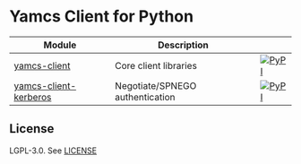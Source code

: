 # Yamcs Client for Python

| Module                                              | Description                       ||
| --------------------------------------------------- | --------------------------------- | ----- |
| [yamcs-client](yamcs-client)                        | Core client libraries             | [![PyPI](https://img.shields.io/pypi/v/yamcs-client.svg)](https://pypi.python.org/pypi/yamcs-client) |
| [yamcs-client-kerberos](yamcs-client-kerberos)      | Negotiate/SPNEGO authentication | [![PyPI](https://img.shields.io/pypi/v/yamcs-client-kerberos.svg)](https://pypi.python.org/pypi/yamcs-client-kerberos) |


## License

LGPL-3.0. See [LICENSE](https://github.com/yamcs/python-yamcs-client/blob/master/LICENSE)
